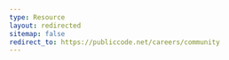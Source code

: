 ```yaml
---
type: Resource
layout: redirected
sitemap: false
redirect_to: https://publiccode.net/careers/community
---
```


